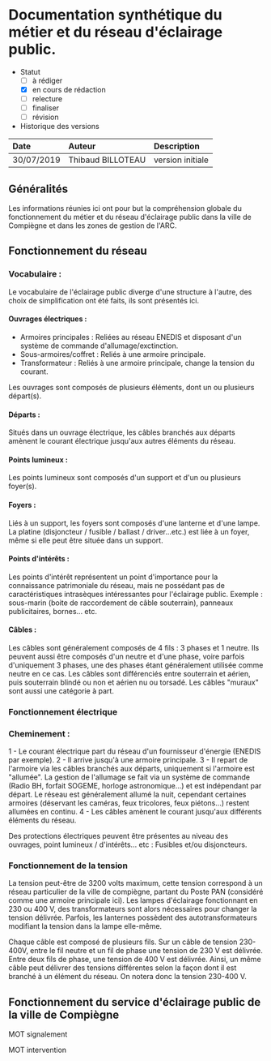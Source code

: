 
# Documentation synthétique du métier et du réseau d'éclairage public.

* Statut
  - [ ] à rédiger
  - [x] en cours de rédaction
  - [ ] relecture
  - [ ] finaliser
  - [ ] révision
  
* Historique des versions

|Date | Auteur | Description
|:---|:---|:---|
|30/07/2019|Thibaud BILLOTEAU|version initiale|

## Généralités

Les informations réunies ici ont pour but la compréhension globale du fonctionnement du métier et du réseau d'éclairage public dans la ville de Compiègne et dans les zones de gestion de l'ARC. 


## Fonctionnement du réseau

### Vocabulaire :

Le vocabulaire de l'éclairage public diverge d'une structure à l'autre, des choix de simplification ont été faits, ils sont présentés ici.

#### Ouvrages électriques : 
   - Armoires principales : Reliées au réseau ENEDIS et disposant d'un système de commande d'allumage/exctinction.
   - Sous-armoires/coffret : Reliés à une armoire principale.
   - Transformateur : Reliés à une armoire principale, change la tension du courant. 
    
  Les ouvrages sont composés de plusieurs éléments, dont un ou plusieurs départ(s).
  
#### Départs :
  Situés dans un ouvrage électrique, les câbles branchés aux départs amènent le courant électrique jusqu'aux autres éléments du réseau. 
    
#### Points lumineux : 
  Les points lumineux sont composés d'un support et d'un ou plusieurs foyer(s).
  
#### Foyers :
  Liés à un support, les foyers sont composés d'une lanterne et d'une lampe.
  La platine (disjoncteur / fusible / ballast / driver...etc.) est liée à un foyer, même si elle peut être située dans un support.

#### Points d'intérêts :
  Les points d'intérêt représentent un point d'importance pour la connaissance patrimoniale du réseau, mais ne possédant pas de caractéristiques intrasèques intéressantes pour l'éclairage public. 
  Exemple : sous-marin (boite de raccordement de câble souterrain), panneaux publicitaires, bornes... etc. 
  
#### Câbles :
  Les câbles sont généralement composés de 4 fils : 3 phases et 1 neutre. Ils peuvent aussi être composés d'un neutre et d'une phase, voire parfois d'uniquement 3 phases, une des phases étant généralement utilisée comme neutre en ce cas.
  Les câbles sont différenciés entre souterrain et aérien, puis souterrain blindé ou non et aérien nu ou torsadé. Les câbles "muraux" sont aussi une catégorie à part.
  
### Fonctionnement électrique

### Cheminement :
  1 - Le courant électrique part du réseau d'un fournisseur d'énergie (ENEDIS par exemple). 
  2 - Il arrive jusqu'à une armoire principale.
  3 - Il repart de l'armoire via les câbles branchés aux départs, uniquement si l'armoire est "allumée".
      La gestion de l'allumage se fait via un système de commande (Radio BH, forfait SOGEME, horloge astronomique...) et est indépendant par départ.
      Le réseau est généralement allumé la nuit, cependant certaines armoires (déservant les caméras, feux tricolores, feux piétons...) restent allumées en continu. 
  4 - Les câbles amènent le courant jusqu'aux différents éléments du réseau.
 
Des protections électriques peuvent être présentes au niveau des ouvrages, point lumineux / d'intérêts... etc : Fusibles et/ou disjoncteurs.

### Fonctionnement de la tension

  La tension peut-être de 3200 volts maximum, cette tension correspond à un réseau particulier de la ville de compiègne, partant du Poste PAN (considéré comme une armoire principale ici). Les lampes d'éclairage fonctionnant en 230 ou 400 V, des transformateurs sont alors nécessaires pour changer la tension délivrée.
  Parfois, les lanternes possèdent des autotransformateurs modifiant la tension dans la lampe elle-même. 

  Chaque câble est composé de plusieurs fils. Sur un câble de tension 230-400V, entre le fil neutre et un fil de phase une tension de 230 V est délivrée. Entre deux fils de phase, une tension de 400 V est délivrée. Ainsi, un même câble peut délivrer des tensions différentes selon la façon dont il est branché à un élément du réseau.
  On notera donc la tension 230-400 V. 
  
  
## Fonctionnement du service d'éclairage public de la ville de Compiègne

MOT signalement

MOT intervention

